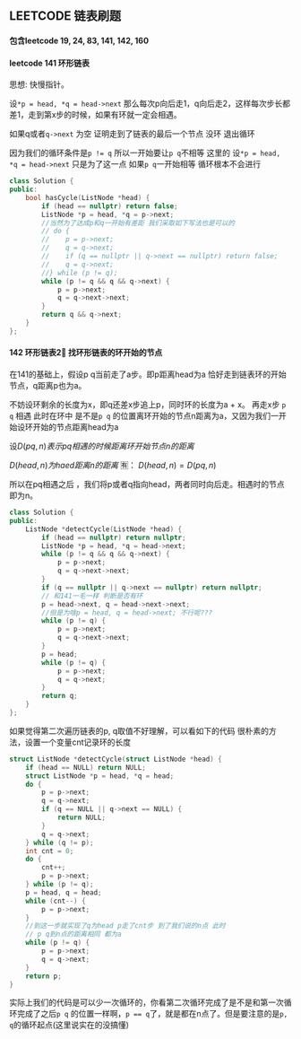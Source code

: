 ## LEETCODE 链表刷题
#### 包含leetcode 19, 24, 83, 141, 142, 160

#### leetcode 141 环形链表
思想: 快慢指针。

设`*p = head, *q = head->next`
那么每次p向后走1，q向后走2，这样每次步长都差1，走到第x步的时候，如果有环就一定会相遇。

如果q或者`q->next` 为空 证明走到了链表的最后一个节点 没环 退出循环

因为我们的循环条件是`p != q` 所以一开始要让`p q`不相等 这里的
设`*p = head, *q = head->next` 只是为了这一点 如果`p q`一开始相等 循环根本不会进行
```c++
class Solution {
public:
    bool hasCycle(ListNode *head) {
        if (head == nullptr) return false;
        ListNode *p = head, *q = p->next;
        //当然为了达成p和q一开始有差距 我们采取如下写法也是可以的
        // do {
        //    p = p->next;
        //    q = q->next;
        //    if (q == nullptr || q->next == nullptr) return false;
        //    q = q->next;
        //} while (p != q);
        while (p != q && q && q->next) {
            p = p->next;
            q = q->next->next;
        }
        return q && q->next;
    }
};
```



#### 142 环形链表2⃣️  找环形链表的环开始的节点

在141的基础上，假设p q当前走了a步。即p距离head为a 恰好走到链表环的开始节点，q距离p也为a。

不妨设环剩余的长度为x，即q还差x步追上p，同时环的长度为a + x。
再走x步 `p q` 相遇 此时在环中 是不是`p q` 的位置离环开始的节点n距离为a，又因为我们一开始设环开始的节点距离head为a

设$D(p q, n) 表示pq相遇的时候距离环开始节点n的距离$

$D(head, n)为haed距离n的距离$ 🈶️：
$D(head, n) = D(p q, n)$

所以在pq相遇之后 ，我们将p或者q指向head，两者同时向后走。相遇时的节点即为n。

```c++
class Solution {
public:
    ListNode *detectCycle(ListNode *head) {
        if (head == nullptr) return nullptr;
        ListNode *p = head, *q = head->next;
        while (p != q && q && q->next) {
            p = p->next;
            q = q->next->next;
        }
        if (q == nullptr || q->next == nullptr) return nullptr;
        // 和141一毛一样 判断是否有环
        p = head->next, q = head->next->next;
        //但是为啥p = head, q = head->next; 不行呢???
        while (p != q) {
            p = p->next;
            q = q->next->next;
        }
        p = head;
        while (p != q) {
            p = p->next;
            q = q->next;
        }
        return q;
    }
};
```
如果觉得第二次遍历链表的p, q取值不好理解，可以看如下的代码
很朴素的方法，设置一个变量cnt记录环的长度
```c
struct ListNode *detectCycle(struct ListNode *head) {
    if (head == NULL) return NULL;
    struct ListNode *p = head, *q = head;
    do {
        p = p->next;
        q = q->next;
        if (q == NULL || q->next == NULL) {
            return NULL;
        }
        q = q->next;
    } while (q != p);
    int cnt = 0;
    do {
        cnt++;
        p = p->next;
    } while (p != q);
    p = head, q = head;
    while (cnt--) {
        p = p->next;
    }
    //到这一步就实现了q为head p走了cnt步 到了我们说的n点 此时
    // p q到n点的距离相同 都为a
    while (p != q) {
        p = p->next;
        q = q->next;
    }
    return p;
}
```
实际上我们的代码是可以少一次循环的，你看第二次循环完成了是不是和第一次循环完成了之后`p q`
的位置一样啊，`p == q`了，就是都在n点了。但是要注意的是`p, q`的循环起点(这里说实在的没搞懂)




